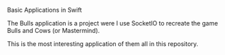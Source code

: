 


Basic Applications in Swift

The Bulls application is a project were I use SocketIO to recreate the game Bulls and Cows (or Mastermind).

This is the most interesting application of them all in this repository.